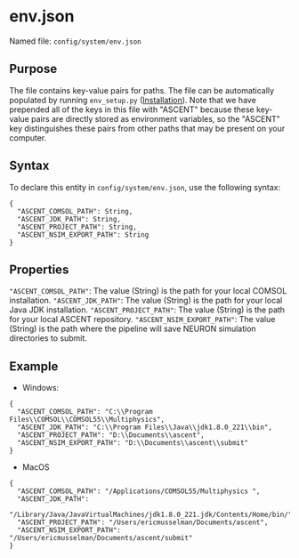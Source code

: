 
# env.json

Named file: `config/system/env.json`

## Purpose
The file contains key-value pairs for paths. The file can
be automatically populated by running `env_setup.py` ([Installation](../../Getting_Started.md#installation)). Note that we
have prepended all of the keys in this file with "ASCENT" because
these key-value pairs are directly stored as environment variables,
so the "ASCENT" key distinguishes these pairs from other paths that
may be present on your computer.

## Syntax
To declare this entity in `config/system/env.json`, use the
following syntax:
```
{
  "ASCENT_COMSOL_PATH": String,
  "ASCENT_JDK_PATH": String,
  "ASCENT_PROJECT_PATH": String,
  "ASCENT_NSIM_EXPORT_PATH": String
}
```
## Properties

`"ASCENT_COMSOL_PATH"`: The value (String) is the path for your local
COMSOL installation.
`"ASCENT_JDK_PATH"`: The value (String) is the path for your local Java
JDK installation.
`"ASCENT_PROJECT_PATH"`: The value (String) is the path for your local
ASCENT repository.
`"ASCENT_NSIM_EXPORT_PATH"`: The value (String) is the path where the
pipeline will save NEURON simulation directories to submit.

## Example

<!-- end list -->

  - Windows:
```
{
  "ASCENT_COMSOL_PATH": "C:\\Program Files\\COMSOL\\COMSOL55\\Multiphysics",
  "ASCENT_JDK_PATH": "C:\\Program Files\\Java\\jdk1.8.0_221\\bin",
  "ASCENT_PROJECT_PATH": "D:\\Documents\\ascent",
  "ASCENT_NSIM_EXPORT_PATH": "D:\\Documents\\ascent\\submit"
}
```
  - MacOS
```
{
  "ASCENT_COMSOL_PATH": "/Applications/COMSOL55/Multiphysics ",
  "ASCENT_JDK_PATH":
  "/Library/Java/JavaVirtualMachines/jdk1.8.0_221.jdk/Contents/Home/bin/",
  "ASCENT_PROJECT_PATH": "/Users/ericmusselman/Documents/ascent",
  "ASCENT_NSIM_EXPORT_PATH": "/Users/ericmusselman/Documents/ascent/submit"
}
```
